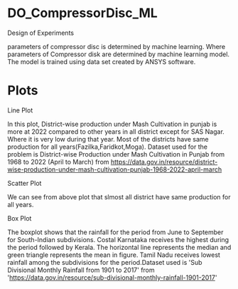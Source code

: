 # DO_CompressorDisc_ML

Design of Experiments

parameters of compressor disc is determined by machine learning. Where parameters of Compressor disk are determined by machine learning model. The model is trained using data set created by ANSYS software.

# Plots 

Line Plot

In this plot, District-wise production under Mash Cultivation in punjab is more at 2022 compared to other years in all district except for SAS Nagar. Where it is very low during that year. Most of the districts have same production for all years(Fazilka,Faridkot,Moga). Dataset used for the problem is District-wise Production under Mash Cultivation in Punjab from 1968 to 2022 (April to March) from https://data.gov.in/resource/district-wise-production-under-mash-cultivation-punjab-1968-2022-april-march

Scatter Plot 

We can see from above plot that slmost all district have same production for all years.

Box Plot 

The boxplot shows that the rainfall for the period from June to September for South-Indian subdivisions. Costal Karnataka receives the highest during the period followed by Kerala. The horizontal line represents the median and green triangle represents the mean in figure. Tamil Nadu receives lowest rainfall among the subdivisions for the period.Dataset used is 'Sub Divisional Monthly Rainfall from 1901 to 2017' from 'https://data.gov.in/resource/sub-divisional-monthly-rainfall-1901-2017'
